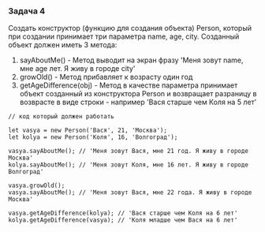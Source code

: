 ### Задача 4

Создать конструктор (функцию для создания объекта) Person, который при создании принимает три параметра name, age, city.
Созданный объект должен иметь 3 метода:
1. sayAboutMe() - Метод выводит на экран фразу 'Меня зовут name, мне age лет. Я живу в городе city'
2. growOld() - Метод прибавляет к возрасту один год
3. getAgeDifference(obj) - Метод в качестве параметра принимает объект созданный из конструктора Person и возвращает разраницу в возврасте в виде строки - например 'Вася старше чем Коля на 5 лет'

```
// код который должен работать

let vasya = new Person('Вася', 21, 'Москва');
let kolya = new Person('Коля', 16, 'Волгоград');

vasya.sayAboutMe(); // 'Меня зовут Вася, мне 21 год. Я живу в городе Москва'
kolya.sayAboutMe(); // 'Меня зовут Коля, мне 16 лет. Я живу в городе Волгоград'

vasya.growOld();
vasya.sayAboutMe(); // 'Меня зовут Вася, мне 22 года. Я живу в городе Москва'

vasya.getAgeDifference(kolya); // 'Вася старше чем Коля на 6 лет'
kolya.getAgeDifference(vasya); // 'Коля младше чем Вася на 6 лет'

```